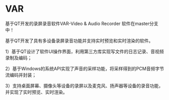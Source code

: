# VAR
基于QT开发的录屏录音软件VAR-Video & Audio Recorder
软件在master分支中！

基于QT开发了具有多设备录屏录音功能并支持实时预览和实时渲染的软件。

1）基于QT设计了软件UI操作界面，利用第三方库实现写文件的日志记录、音视频录制及编码；

2）基于Windows的系统API实现了声音的采样功能，将采样得到的PCM音频字节流编码并封装；

3）支持桌面屏幕、摄像头等设备的录屏以及麦克风、扬声器等设备的录音功能，并实现了实时预览、实时渲染。

